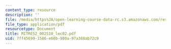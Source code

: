 ```yaml
---
content_type: resource
description: ''
file: /media/https%3A/open-learning-course-data-rc.s3.amazonaws.com/res-2-002-finite-element-procedures-for-solids-and-structures-spring-2010/7ff456991586e60b980a97a368ab72c9_MITRES2_002S10_lec02.pdf
file_type: application/pdf
resourcetype: Document
title: MITRES2_002S10_lec02.pdf
uid: 7ff45699-1586-e60b-980a-97a368ab72c9
---
```

